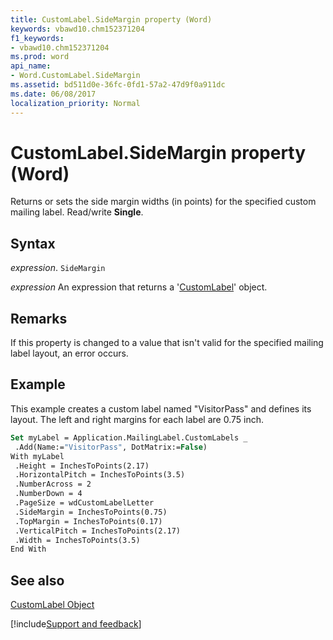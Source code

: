 ```yaml
---
title: CustomLabel.SideMargin property (Word)
keywords: vbawd10.chm152371204
f1_keywords:
- vbawd10.chm152371204
ms.prod: word
api_name:
- Word.CustomLabel.SideMargin
ms.assetid: bd511d0e-36fc-0fd1-57a2-47d9f0a911dc
ms.date: 06/08/2017
localization_priority: Normal
---
```



# CustomLabel.SideMargin property (Word)

Returns or sets the side margin widths (in points) for the specified custom mailing label. Read/write  **Single**.


## Syntax

_expression_. `SideMargin`

 _expression_ An expression that returns a '[CustomLabel](Word.CustomLabel.md)' object.


## Remarks

If this property is changed to a value that isn't valid for the specified mailing label layout, an error occurs.


## Example

This example creates a custom label named "VisitorPass" and defines its layout. The left and right margins for each label are 0.75 inch.


```vb
Set myLabel = Application.MailingLabel.CustomLabels _ 
 .Add(Name:="VisitorPass", DotMatrix:=False) 
With myLabel 
 .Height = InchesToPoints(2.17) 
 .HorizontalPitch = InchesToPoints(3.5) 
 .NumberAcross = 2 
 .NumberDown = 4 
 .PageSize = wdCustomLabelLetter 
 .SideMargin = InchesToPoints(0.75) 
 .TopMargin = InchesToPoints(0.17) 
 .VerticalPitch = InchesToPoints(2.17) 
 .Width = InchesToPoints(3.5) 
End With
```


## See also


[CustomLabel Object](Word.CustomLabel.md)

[!include[Support and feedback](~/includes/feedback-boilerplate.md)]
